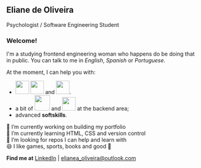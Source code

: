 ## Eliane de Oliveira

Psychologist / Software Engineering Student

### Welcome!

I'm a studying frontend engineering woman who happens do be doing that in public. 
You can talk to me in _English_, _Spanish_ or _Portuguese_.

At the moment, I can help you with:

- <img src="https://cdn.jsdelivr.net/gh/devicons/devicon/icons/html5/html5-plain-wordmark.svg" width="35" height="35"/> <img src="https://cdn.jsdelivr.net/gh/devicons/devicon/icons/css3/css3-plain-wordmark.svg" width="35" height="35"/> and <img src="https://cdn.jsdelivr.net/gh/devicons/devicon/icons/javascript/javascript-original.svg" width="35" height="35"/>.
- a bit of <img src="https://cdn.jsdelivr.net/gh/devicons/devicon/icons/java/java-original.svg" width="40" height="40"/> and <img src="https://cdn.jsdelivr.net/gh/devicons/devicon/icons/csharp/csharp-original.svg" width="35" height="35" /> at the backend area;
- advanced **softskills**.

🔭 I’m currently working on building my portfolio <br>
🌱 I’m currently learning HTML, CSS and version control <br>
🤔 I’m looking for repos I can help and learn with <br>
😄 I like games, sports, books and good :wine_glass: <br>


**Find me at** [LinkedIn](https://www.linkedin.com/in/elianedeoliveiralinked/) | <elianea_oliveira@outlook.com>
